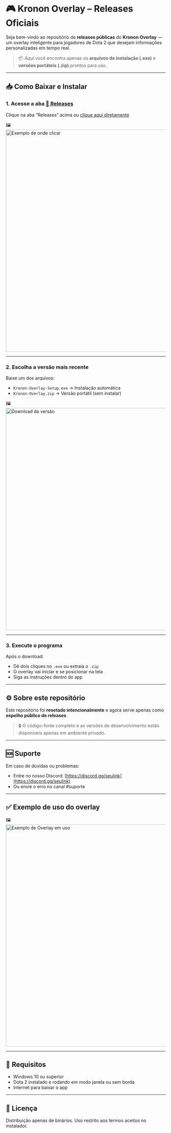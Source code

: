 # 🎮 Kronon Overlay – Releases Oficiais

Seja bem-vindo ao repositório de **releases públicas** do **Kronon Overlay** — um overlay inteligente para jogadores de Dota 2 que desejam informações personalizadas em tempo real.

> 📦 Aqui você encontra apenas os **arquivos de instalação (.exe)** e **versões portáteis (.zip)** prontos para uso.

---

## 📥 Como Baixar e Instalar

### 1. Acesse a aba [📄 Releases](https://github.com/lpjhelder/Kronon-Overlay/releases)
Clique na aba “Releases” acima ou [clique aqui diretamente](https://github.com/lpjhelder/Kronon-Overlay/releases)

🖼️  
<img src="https://i.imgur.com/bFgX3nm.png" width="700" alt="Exemplo de onde clicar">

---

### 2. Escolha a versão mais recente

Baixe um dos arquivos:
- `Kronon-Overlay-Setup.exe` → Instalação automática
- `Kronon-Overlay.zip` → Versão portátil (sem instalar)

🖼️  
<img src="https://i.imgur.com/xWB8Zzi.png" width="700" alt="Download da versão">

---

### 3. Execute o programa

Após o download:
- Dê dois cliques no `.exe` ou extraia o `.zip`
- O overlay vai iniciar e se posicionar na tela
- Siga as instruções dentro do app

---

## ⚙️ Sobre este repositório

Este repositório foi **resetado intencionalmente** e agora serve apenas como **espelho público de releases**.

> 🔒 O código-fonte completo e as versões de desenvolvimento estão disponíveis apenas em ambiente privado.

---

## 🆘 Suporte

Em caso de dúvidas ou problemas:
- Entre no nosso Discord: [https://discord.gg/seulink](https://discord.gg/seulink)
- Ou envie o erro no canal #suporte

---

## ✅ Exemplo de uso do overlay

🖼️  
<img src="https://i.imgur.com/BJ2JJeO.png" width="700" alt="Exemplo de Overlay em uso">

---

## 🧠 Requisitos

- Windows 10 ou superior  
- Dota 2 instalado e rodando em modo janela ou sem borda  
- Internet para baixar o app

---

## 📌 Licença

Distribuição apenas de binários. Uso restrito aos termos aceitos no instalador.